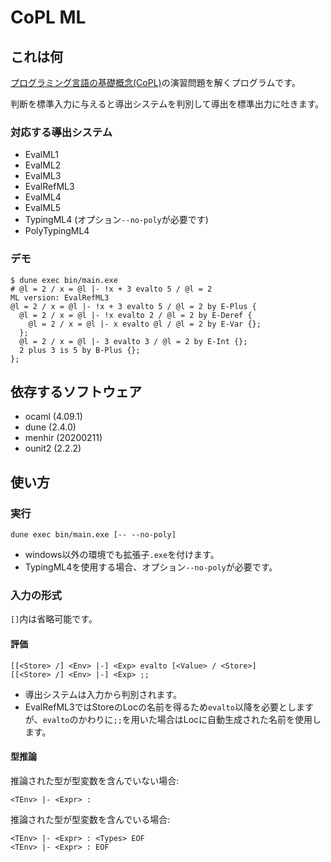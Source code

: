 # CoPL ML

## これは何
[プログラミング言語の基礎概念(CoPL)](http://www.fos.kuis.kyoto-u.ac.jp/~igarashi/CoPL/index.cgi)の演習問題を解くプログラムです。

判断を標準入力に与えると導出システムを判別して導出を標準出力に吐きます。

### 対応する導出システム
- EvalML1
- EvalML2
- EvalML3
- EvalRefML3
- EvalML4
- EvalML5
- TypingML4 (オプション`--no-poly`が必要です)
- PolyTypingML4

### デモ
```
$ dune exec bin/main.exe
# @l = 2 / x = @l |- !x + 3 evalto 5 / @l = 2
ML version: EvalRefML3
@l = 2 / x = @l |- !x + 3 evalto 5 / @l = 2 by E-Plus {
  @l = 2 / x = @l |- !x evalto 2 / @l = 2 by E-Deref {
    @l = 2 / x = @l |- x evalto @l / @l = 2 by E-Var {};
  };
  @l = 2 / x = @l |- 3 evalto 3 / @l = 2 by E-Int {};
  2 plus 3 is 5 by B-Plus {};
};
```

## 依存するソフトウェア
- ocaml (4.09.1)
- dune (2.4.0)
- menhir (20200211)
- ounit2 (2.2.2)

## 使い方
### 実行
```
dune exec bin/main.exe [-- --no-poly]
```
- windows以外の環境でも拡張子`.exe`を付けます。
- TypingML4を使用する場合、オプション`--no-poly`が必要です。

### 入力の形式
`[]`内は省略可能です。

#### 評価
```
[[<Store> /] <Env> |-] <Exp> evalto [<Value> / <Store>]
[[<Store> /] <Env> |-] <Exp> ;;
```

- 導出システムは入力から判別されます。
- EvalRefML3ではStoreのLocの名前を得るため`evalto`以降を必要としますが、`evalto`のかわりに`;;`を用いた場合はLocに自動生成された名前を使用します。

#### 型推論
推論された型が型変数を含んでいない場合:
```
<TEnv> |- <Expr> :
```

推論された型が型変数を含んでいる場合:
```
<TEnv> |- <Expr> : <Types> EOF
<TEnv> |- <Expr> : EOF
```